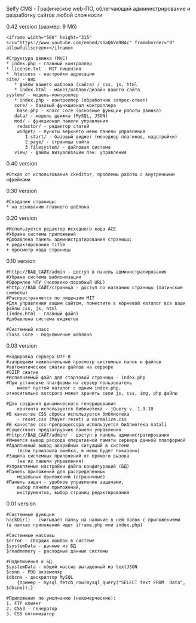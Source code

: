 Selfy CMS - Графическое web-ПО, облегчающий администрирование и разработку сайтов любой сложности

0.42 version (размер: 9 Мб)
	
	<iframe width="560" height="315" src="https://www.youtube.com/embed/sGaQ6Vm9BAc" frameborder="0" allowfullscreen></iframe>
	
	#Структура движка (MVC)
	* index.php - главный контроллер
	* license.txt - MIT лицензия
	* .htaccess - настройки адресации
	site/ - вид 
	   * файлы вашего шаблона (сайта) / css, js, html
	   * index.html - макет/шаблон/дизайн вашего сайта
	system/ - модель-контроллер
	   * index.php - контроллер (обработчик запрос-ответ)
	   core/ - базовый функционал контроллера
		base.php - класс Core (основные функции работы движка)
	   data/ - модель движка (MySQL, JSON)
	   mod/ - функционал панели управления
		redactor/ - редактор статей
		widget/ - пункты верхнего меню панели управления
		   1.start/ - базовый виджет (менеджер плагинов, надстройки)
		   2.page/ - страницы сайта
		   3.filesystem/ - файловая система
	   view/ - файлы визуализации пан. управления

0.40 version

	#Отказ от использования ckeditor, проблемы работы с внутренними ифреймами

0.30 version

	#Создание страницы:
	* на основании главного шаблона
	
0.20 version

	#Используется редактор исходного кода ACE
	#Убрана система приложений
	#Добавлена панель администратирования страницы:
	+ редактирование title
	+ просмотр кода страницы

0.10 version	

	#http://ВАШ_САЙТ/admin - доступ в панель администратирования
	#Убрана система шаблонизации
	#Оформлен ЧПУ (человеко-подобный URL)
	#http://ВАШ_САЙТ/страница - доступ по названию страницы (латинские символы)
	#Распространяется по лицензии MIT
	#Для управления вашим сайтом, поместите в корневой каталог все ваши файлы css, js, html
	(index.html - главный файл)
	#добавлена система виджетов
	
	#Системный класс
	class Core - подключение шаблона
	
0.03 version

	#кодировка сервера UTF-8
	#запрещаем нежелательный просмотр системных папок и файлов
	#автоматическое сжатие файлов на сервере
	#GZIP сжатие
	#Исполняемый файл для стартовой страницы - index.php
	#При установке платформы на сервер пользователь
		имеет пустой каталог с одним index.php, 
	относительно которого может хранить свои js, css, img, php файлы

	#Для создания динамического генерирования
		контента используется библиотека - jQuery v. 1.9.10
	#В качестве CSS сброса используется библиотека
		- reset.css (Mayer reset) и normalize.css
	#В качестве css-препроцессора используется библиотека natali
	#Существует предзагрузчик панели управления
	#http://ВАШ_САЙТ/admin/ - доступ в панель администратирования
	#Имеется вывод расхода оперативной памяти сервера данной платформой
	#Адаптивный вывод аварийных ситуаций в системе
		(если произошла ошибка, в меню будет показано)
	#Защита системных приложений от прямого вызова 
		(не из панели управления)
	#Управляемые настройки файла конфигураций (БД)
	#Панель приложений для распределенных
		модальных приложений (страничные)
	#Панель задач - удобное управление задачами,
		выбор панели приложений,
		инструментов, выбор страниц редактирования

0.01 version

	#Системные функции
	hackDir() - считывает папку на наличие в ней папок с приложениями
	(в папках приложений ищет iframe.php или index.php)

	#Системные массивы
	$error - сборщик ошибок в системе
	$systemData - данные из БД
	$readmemory - расходные данные системы

	#Подключения к БД
	$systemData - общий массив вытащенный из textJSON
	$conn - PDO экземпляр
	$dbcnx - дескриптор MySQL 
		{пример - mysql_fetch_row(mysql_query("SELECT text FROM  data", $dbcnx));}
	
	#Приложения по умолчанию (некомерческие):
	1. FTP клиент
	2. CSS3 - генератор
	3. CSS оптимизатор

